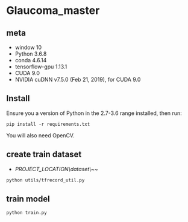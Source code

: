 # Glaucoma_master

## meta
- window 10 
- Python 3.6.8
- conda 4.6.14
- tensorflow-gpu 1.13.1
- CUDA 9.0
- NVIDIA cuDNN v7.5.0 (Feb 21, 2019), for CUDA 9.0

## Install
Ensure you a version of Python in the 2.7-3.6 range installed, then run:

    pip install -r requirements.txt

You will also need OpenCV.

## create train dataset

 - *PROJECT_LOCATION\\dataset\\~~*

```sh
python utils/tfrecord_util.py
```

## train model

```sh
python train.py
```
